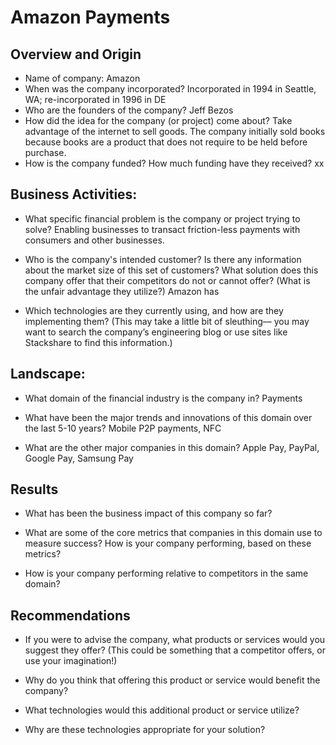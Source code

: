 # Amazon Payments

## Overview and Origin

* Name of company: Amazon
* When was the company incorporated? Incorporated in 1994 in Seattle, WA; re-incorporated in 1996 in DE
* Who are the founders of the company? Jeff Bezos
* How did the idea for the company (or project) come about? Take advantage of the internet to sell goods. The company initially sold books because books are a product that does not require to be held before purchase.
* How is the company funded? How much funding have they received? xx

## Business Activities:

* What specific financial problem is the company or project trying to solve? Enabling businesses to transact friction-less payments with consumers and other businesses.

* Who is the company's intended customer?  Is there any information about the market size of this set of customers?
What solution does this company offer that their competitors do not or cannot offer? (What is the unfair advantage they utilize?) Amazon has 

* Which technologies are they currently using, and how are they implementing them? (This may take a little bit of sleuthing–– you may want to search the company’s engineering blog or use sites like Stackshare to find this information.)


## Landscape:

* What domain of the financial industry is the company in? Payments

* What have been the major trends and innovations of this domain over the last 5-10 years? Mobile P2P payments, NFC

* What are the other major companies in this domain? Apple Pay, PayPal, Google Pay, Samsung Pay


## Results

* What has been the business impact of this company so far?

* What are some of the core metrics that companies in this domain use to measure success? How is your company performing, based on these metrics?

* How is your company performing relative to competitors in the same domain?


## Recommendations

* If you were to advise the company, what products or services would you suggest they offer? (This could be something that a competitor offers, or use your imagination!) 

* Why do you think that offering this product or service would benefit the company?

* What technologies would this additional product or service utilize? 

* Why are these technologies appropriate for your solution?